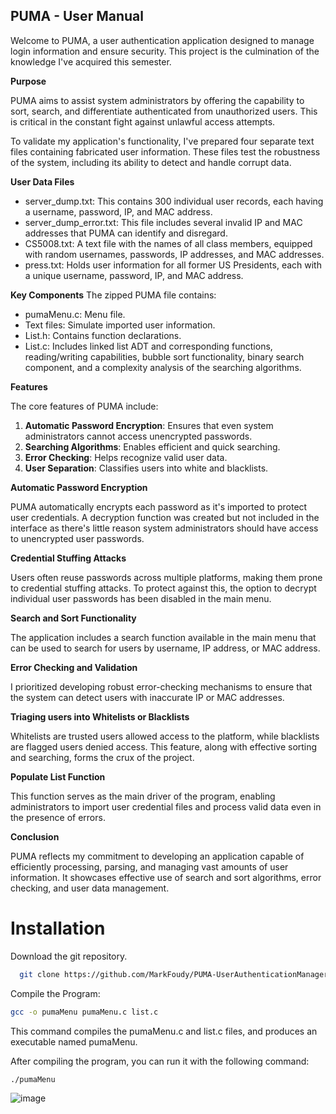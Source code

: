 ## PUMA - User Manual

Welcome to PUMA, a user authentication application designed to manage login information and ensure security. This project is the culmination of the knowledge I've acquired this semester.

**Purpose**

PUMA aims to assist system administrators by offering the capability to sort, search, and differentiate authenticated from unauthorized users. This is critical in the constant fight against unlawful access attempts.

To validate my application's functionality, I've prepared four separate text files containing fabricated user information. These files test the robustness of the system, including its ability to detect and handle corrupt data.

**User Data Files**
-   server_dump.txt: This contains 300 individual user records, each having a username, password, IP, and MAC address.
-   server_dump_error.txt: This file includes several invalid IP and MAC addresses that PUMA can identify and disregard.
-   CS5008.txt: A text file with the names of all class members, equipped with random usernames, passwords, IP addresses, and MAC addresses.
-   press.txt: Holds user information for all former US Presidents, each with a unique username, password, IP, and MAC address.

**Key Components**
The zipped PUMA file contains:
-   pumaMenu.c: Menu file.
-   Text files: Simulate imported user information.
-   List.h: Contains function declarations.
-   List.c: Includes linked list ADT and corresponding functions, reading/writing capabilities, bubble sort functionality, binary search component, and a complexity analysis of the searching algorithms.

**Features**

The core features of PUMA include:

1.  **Automatic Password Encryption**: Ensures that even system administrators cannot access unencrypted passwords.
2.  **Searching Algorithms**: Enables efficient and quick searching.
3.  **Error Checking**: Helps recognize valid user data.
4.  **User Separation**: Classifies users into white and blacklists.

**Automatic Password Encryption**

PUMA automatically encrypts each password as it's imported to protect user credentials. A decryption function was created but not included in the interface as there's little reason system administrators should have access to unencrypted user passwords.

**Credential Stuffing Attacks**

Users often reuse passwords across multiple platforms, making them prone to credential stuffing attacks. To protect against this, the option to decrypt individual user passwords has been disabled in the main menu.

**Search and Sort Functionality**

The application includes a search function available in the main menu that can be used to search for users by username, IP address, or MAC address.

**Error Checking and Validation**

I prioritized developing robust error-checking mechanisms to ensure that the system can detect users with inaccurate IP or MAC addresses.

**Triaging users into Whitelists or Blacklists**

Whitelists are trusted users allowed access to the platform, while blacklists are flagged users denied access. This feature, along with effective sorting and searching, forms the crux of the project.

**Populate List Function**

This function serves as the main driver of the program, enabling administrators to import user credential files and process valid data even in the presence of errors.

**Conclusion**

PUMA reflects my commitment to developing an application capable of efficiently processing, parsing, and managing vast amounts of user information. It showcases effective use of search and sort algorithms, error checking, and user data management.

#  Installation

Download the git repository.

```bash
  git clone https://github.com/MarkFoudy/PUMA-UserAuthenticationManager.git
```

Compile the Program: 
```bash
gcc -o pumaMenu pumaMenu.c list.c
```

This command compiles the pumaMenu.c and list.c files, and produces an executable named pumaMenu.

After compiling the program, you can run it with the following command:

```bash
./pumaMenu
```
![image](https://github.com/MarkFoudy/PUMA-UserAuthenticationManager/assets/29990433/4d46f7ee-421d-4059-8ff7-fead00ebff44)


